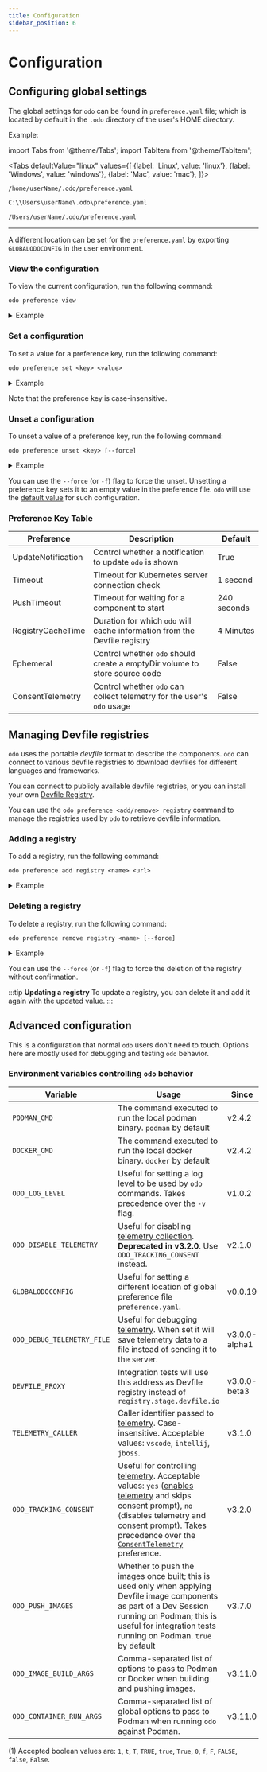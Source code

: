 ```yaml
---
title: Configuration
sidebar_position: 6
---
```

# Configuration

## Configuring global settings

The global settings for `odo` can be found in `preference.yaml` file; which is located by default in the `.odo` directory of the user's HOME directory.

Example:

import Tabs from '@theme/Tabs';
import TabItem from '@theme/TabItem';

<Tabs
defaultValue="linux"
values={[
{label: 'Linux', value: 'linux'},
{label: 'Windows', value: 'windows'},
{label: 'Mac', value: 'mac'},
]}>

<TabItem value="linux">

```sh
/home/userName/.odo/preference.yaml
```

</TabItem>

<TabItem value="windows">

```sh
C:\\Users\userName\.odo\preference.yaml
```

</TabItem>

<TabItem value="mac">

```sh
/Users/userName/.odo/preference.yaml
```

</TabItem>
</Tabs>

---
A  different location can be set for the `preference.yaml` by exporting `GLOBALODOCONFIG` in the user environment.

### View the configuration
To view the current configuration, run the following command:

```shell
odo preference view
```
<details>
<summary>Example</summary>

```shell
$ odo preference view
Preference parameters:
 PARAMETER           VALUE
 ConsentTelemetry    true
 Ephemeral           true
 PushTimeout
 RegistryCacheTime
 Timeout
 UpdateNotification

Devfile registries:
 NAME             URL                                SECURE
 StagingRegistry  https://registry.stage.devfile.io  No

```
</details>

### Set a configuration
To set a value for a preference key, run the following command:
```shell
odo preference set <key> <value>
```
<details>
<summary>Example</summary>

```shell
$ odo preference set updatenotification false
Global preference was successfully updated
```
</details>

Note that the preference key is case-insensitive.

### Unset a configuration
To unset a value of a preference key, run the following command:
```shell
odo preference unset <key> [--force]
```

<details>
<summary>Example</summary>

```shell
$ odo preference unset updatednotification
? Do you want to unset updatenotification in the preference (y/N) y
Global preference was successfully updated
```
</details>

You can use the `--force` (or `-f`) flag to force the unset.
Unsetting a preference key sets it to an empty value in the preference file. `odo` will use the [default value](./configure#preference-key-table) for such configuration.

### Preference Key Table

| Preference         | Description                                                              | Default     |
| ------------------ |--------------------------------------------------------------------------| ----------- |
| UpdateNotification | Control whether a notification to update `odo` is shown                    | True        |
| Timeout            | Timeout for Kubernetes server connection check                           | 1 second    |
| PushTimeout        | Timeout for waiting for a component to start                             | 240 seconds |
| RegistryCacheTime  | Duration for which `odo` will cache information from the Devfile registry  | 4 Minutes   |
| Ephemeral          | Control whether `odo` should create a emptyDir volume to store source code | False       |
| ConsentTelemetry   | Control whether `odo` can collect telemetry for the user's `odo` usage       | False       |


## Managing Devfile registries

`odo` uses the portable *devfile* format to describe the components. `odo` can connect to various devfile registries to download devfiles for different languages and frameworks.

You can connect to publicly available devfile registries, or you can install your own [Devfile Registry](https://devfile.io/docs/2.1.0/building-a-custom-devfile-registry).

You can use the `odo preference <add/remove> registry` command to manage the registries used by `odo` to retrieve devfile information.

### Adding a registry

To add a registry, run the following command:

```
odo preference add registry <name> <url>
```

<details>
<summary>Example</summary>

```
$ odo preference add registry StageRegistry https://registry.stage.devfile.io
New registry successfully added
```
</details>

### Deleting a registry

To delete a registry, run the following command:

```
odo preference remove registry <name> [--force]
```
<details>
<summary>Example</summary>

```
$ odo preference remove registry StageRegistry
? Are you sure you want to delete registry "StageRegistry" Yes
Successfully deleted registry
```
</details>

You can use the `--force` (or `-f`) flag to force the deletion of the registry without confirmation.


:::tip **Updating a registry**
To update a registry, you can delete it and add it again with the updated value.
:::

## Advanced configuration

This is a configuration that normal `odo` users don't need to touch.
Options here are mostly used for debugging and testing `odo` behavior.

### Environment variables controlling `odo` behavior

| Variable                   | Usage                                                                                                                                                                                                                                                                                                                                                                          | Since         | Example                                   |
|----------------------------|--------------------------------------------------------------------------------------------------------------------------------------------------------------------------------------------------------------------------------------------------------------------------------------------------------------------------------------------------------------------------------|---------------|-------------------------------------------|
| `PODMAN_CMD`               | The command executed to run the local podman binary. `podman` by default                                                                                                                                                                                                                                                                                                       | v2.4.2        | `podman`                                  |
| `DOCKER_CMD`               | The command executed to run the local docker binary. `docker` by default                                                                                                                                                                                                                                                                                                       | v2.4.2        | `docker`                                  |
| `ODO_LOG_LEVEL`            | Useful for setting a log level to be used by `odo` commands. Takes precedence over the `-v` flag.                                                                                                                                                                                                                                                                              | v1.0.2        | 3                                         |
| `ODO_DISABLE_TELEMETRY`    | Useful for disabling [telemetry collection](https://github.com/redhat-developer/odo/blob/main/USAGE_DATA.md). **Deprecated in v3.2.0**. Use `ODO_TRACKING_CONSENT` instead.                                                                                                                                                                                                    | v2.1.0        | `true`                                    |
| `GLOBALODOCONFIG`          | Useful for setting a different location of global preference file `preference.yaml`.                                                                                                                                                                                                                                                                                           | v0.0.19       | `~/.config/odo/preference.yaml`           |
| `ODO_DEBUG_TELEMETRY_FILE` | Useful for debugging [telemetry](https://github.com/redhat-developer/odo/blob/main/USAGE_DATA.md). When set it will save telemetry data to a file instead of sending it to the server.                                                                                                                                                                                         | v3.0.0-alpha1 | `/tmp/telemetry_data.json`                |
| `DEVFILE_PROXY`            | Integration tests will use this address as Devfile registry instead of `registry.stage.devfile.io`                                                                                                                                                                                                                                                                             | v3.0.0-beta3  | `my-registry.example.com`                 |
| `TELEMETRY_CALLER`         | Caller identifier passed to [telemetry](https://github.com/redhat-developer/odo/blob/main/USAGE_DATA.md). Case-insensitive. Acceptable values: `vscode`, `intellij`, `jboss`.                                                                                                                                                                                                  | v3.1.0        | `intellij`                                |
| `ODO_TRACKING_CONSENT`     | Useful for controlling [telemetry](https://github.com/redhat-developer/odo/blob/main/USAGE_DATA.md). Acceptable values: `yes` ([enables telemetry](https://github.com/redhat-developer/odo/blob/main/USAGE_DATA.md) and skips consent prompt), `no` (disables telemetry and consent prompt). Takes precedence over the [`ConsentTelemetry`](#preference-key-table) preference. | v3.2.0        | `yes`                                     |
| `ODO_PUSH_IMAGES`          | Whether to push the images once built; this is used only when applying Devfile image components as part of a Dev Session running on Podman; this is useful for integration tests running on Podman. `true` by default                                                                                                                                                          | v3.7.0        | `false`                                   |
| `ODO_IMAGE_BUILD_ARGS`     | Comma-separated list of options to pass to Podman or Docker when building and pushing images.                                                                                                                                                                                                                                                                                  | v3.11.0       | `--platform=linux/amd64,--log-level=info` |
| `ODO_CONTAINER_RUN_ARGS`   | Comma-separated list of global options to pass to Podman when running `odo` against Podman.                                                                                                                                                                                                                                                                                    | v3.11.0       | `--storage-driver=overlay,--ssh=native`   |


(1) Accepted boolean values are: `1`, `t`, `T`, `TRUE`, `true`, `True`, `0`, `f`, `F`, `FALSE`, `false`, `False`.